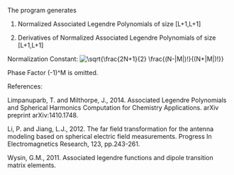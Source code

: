 The program generates

1) Normalized Associated Legendre Polynomials of size [L+1,L+1]

2) Derivatives of Normalized Associated Legendre Polynomials of size [L+1,L+1]

Normalization Constant: <img src="https://latex.codecogs.com/gif.latex?\sqrt{\frac{2N&plus;1}{2}&space;\frac{(N-|M|)!}{(N&plus;|M|)!}}" title="\sqrt{\frac{2N+1}{2} \frac{(N-|M|)!}{(N+|M|)!}}" />

Phase Factor (-1)^M is omitted.

References:

Limpanuparb, T. and Milthorpe, J., 2014. Associated Legendre Polynomials and Spherical Harmonics Computation for Chemistry Applications. arXiv preprint arXiv:1410.1748.

Li, P. and Jiang, L.J., 2012. The far field transformation for the antenna modeling based on spherical electric field measurements. Progress In Electromagnetics Research, 123, pp.243-261.

Wysin, G.M., 2011. Associated legendre functions and dipole transition matrix elements.

